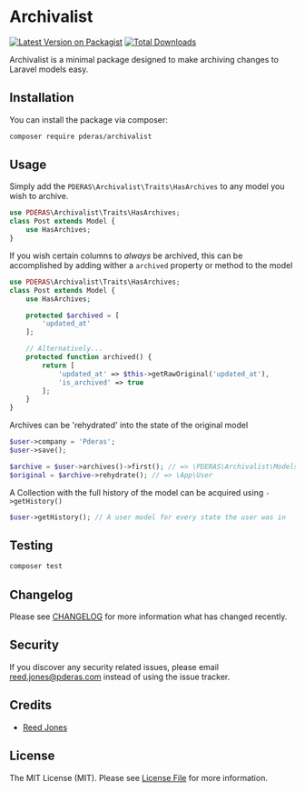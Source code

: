 # Archivalist

[![Latest Version on Packagist](https://img.shields.io/packagist/v/pderas/archivalist.svg?style=flat-square)](https://packagist.org/packages/pderas/archivalist)
[![Total Downloads](https://img.shields.io/packagist/dt/pderas/archivalist.svg?style=flat-square)](https://packagist.org/packages/pderas/archivalist)

Archivalist is a minimal package designed to make archiving changes to Laravel models easy.

## Installation

You can install the package via composer:

```bash
composer require pderas/archivalist
```

## Usage

Simply add the `PDERAS\Archivalist\Traits\HasArchives` to any model you wish to archive.
```php
use PDERAS\Archivalist\Traits\HasArchives;
class Post extends Model {
    use HasArchives;
}
```

If you wish certain columns to _always_ be archived, this can be accomplished by adding wither a `archived` property or method to the model

```php
use PDERAS\Archivalist\Traits\HasArchives;
class Post extends Model {
    use HasArchives;

    protected $archived = [
        'updated_at'
    ];

    // Alternatively...
    protected function archived() {
        return [
            'updated_at' => $this->getRawOriginal('updated_at'),
            'is_archived' => true
        ];
    }
}
```

Archives can be 'rehydrated' into the state of the original model
```php
$user->company = 'Pderas';
$user->save();

$archive = $user->archives()->first(); // => \PDERAS\Archivalist\Models\Archive
$original = $archive->rehydrate(); // => \App\User
```

A Collection with the full history of the model can be acquired using `->getHistory()`

```php
$user->getHistory(); // A user model for every state the user was in
```

## Testing

```bash
composer test
```

## Changelog

Please see [CHANGELOG](CHANGELOG.md) for more information what has changed recently.

## Security

If you discover any security related issues, please email reed.jones@pderas.com instead of using the issue tracker.

## Credits

- [Reed Jones](https://github.com/pderas)

## License

The MIT License (MIT). Please see [License File](LICENSE.md) for more information.
